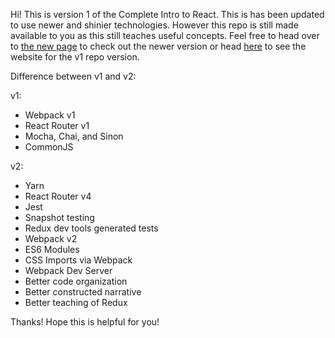 Hi! This is version 1 of the Complete Intro to React. This is has been updated to use newer and shinier technologies. However this repo is still made available to you as this still teaches useful concepts. Feel free to head over to [the new page][new-page] to check out the newer version or head [here][old-page] to see the website for the v1 repo version.

Difference between v1 and v2:

v1:

- Webpack v1
- React Router v1
- Mocha, Chai, and Sinon
- CommonJS

v2:

- Yarn
- React Router v4
- Jest
- Snapshot testing
- Redux dev tools generated tests
- Webpack v2
- ES6 Modules
- CSS Imports via Webpack
- Webpack Dev Server
- Better code organization
- Better constructed narrative
- Better teaching of Redux

Thanks! Hope this is helpful for you!

[old-page]: https://btholt.github.io/complete-intro-to-react-v1/
[new-page]: https://btholt.github.io/complete-intro-to-react/